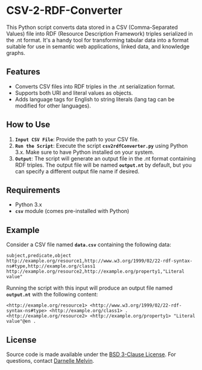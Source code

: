 # CSV-2-RDF-Converter
This Python script converts data stored in a CSV (Comma-Separated Values) file into RDF (Resource Description Framework) triples serialized in the .nt format. It's a handy tool for transforming tabular data into a format suitable for use in semantic web applications, linked data, and knowledge graphs.
## Features
  - Converts CSV files into RDF triples in the .nt serialization format.
  - Supports both URI and literal values as objects.
  - Adds language tags for English to string literals (lang tag can be modified for other languages).
## How to Use
1. **`Input CSV File`**: Provide the path to your CSV file.
2. **`Run the Script`**: Execute the script **`csv2rdfConverter.py`** using Python 3.x. Make sure to have Python installed on your system.
3. **`Output`**: The script will generate an output file in the .nt format containing RDF triples. The output file will be named **`output.nt`** by default, but you can specify a different output file name if desired.
## Requirements
  - Python 3.x
  - **`csv`** module (comes pre-installed with Python)
## Example

Consider a CSV file named **`data.csv`** containing the following data:
~~~~
subject,predicate,object
http://example.org/resource1,http://www.w3.org/1999/02/22-rdf-syntax-ns#type,http://example.org/class1
http://example.org/resource2,http://example.org/property1,"Literal value"

~~~~
Running the script with this input will produce an output file named **`output.nt`** with the following content:
~~~~
<http://example.org/resource1> <http://www.w3.org/1999/02/22-rdf-syntax-ns#type> <http://example.org/class1> .
<http://example.org/resource2> <http://example.org/property1> "Literal value"@en .
~~~~
## License
Source code is made available under the [BSD 3-Clause License](LICENSE). For questions, contact [Darnelle Melvin](https://github.com/darnelleMelvin). 
